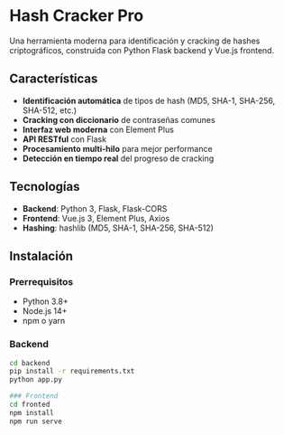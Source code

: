 # Hash Cracker Pro

Una herramienta moderna para identificación y cracking de hashes criptográficos, construida con Python Flask backend y Vue.js frontend.

## Características

- **Identificación automática** de tipos de hash (MD5, SHA-1, SHA-256, SHA-512, etc.)
- **Cracking con diccionario** de contraseñas comunes
- **Interfaz web moderna** con Element Plus
- **API RESTful** con Flask
- **Procesamiento multi-hilo** para mejor performance
- **Detección en tiempo real** del progreso de cracking

## Tecnologías

- **Backend**: Python 3, Flask, Flask-CORS
- **Frontend**: Vue.js 3, Element Plus, Axios
- **Hashing**: hashlib (MD5, SHA-1, SHA-256, SHA-512)

## Instalación

### Prerrequisitos
- Python 3.8+
- Node.js 14+
- npm o yarn

### Backend
```bash
cd backend
pip install -r requirements.txt
python app.py

### Frontend
cd fronted
npm install
npm run serve